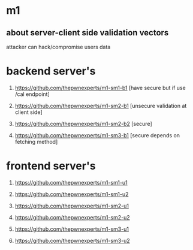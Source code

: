 # m1

## about server-client side validation vectors
attacker can hack/compromise users data

# backend server's

1) https://github.com/thepwnexperts/m1-sm1-b1 [have secure but if use /cal endpoint]

2) https://github.com/thepwnexperts/m1-sm2-b1 [unsecure validation at client side]

3) https://github.com/thepwnexperts/m1-sm2-b2 [secure]

4) https://github.com/thepwnexperts/m1-sm3-b1 [secure depends on fetching method] 

# frontend server's

1) https://github.com/thepwnexperts/m1-sm1-u1

2) https://github.com/thepwnexperts/m1-sm1-u2

3) https://github.com/thepwnexperts/m1-sm2-u1

4) https://github.com/thepwnexperts/m1-sm2-u2

5) https://github.com/thepwnexperts/m1-sm3-u1

6) https://github.com/thepwnexperts/m1-sm3-u2

